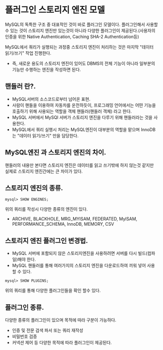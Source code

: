# 플러그인 스토리지 엔진 모델

MySQL의 독특한 구조 중 대표적인 것이 바로 플러그인 모델이다.
플러그인해서 사용할 수 있는 것이 스토리지 엔진만 있는것이 아니라 다양한 플러그인이 제공된다.(사용자의 인증을 위한 Native Authentication, Caching SHA-2 Authentication등)

MySQL에서 쿼리가 실행되는 과정중 스토리지 엔진이 처리하는 것은 마지막 "데이터 읽기/쓰기" 작업 진행한다.

* 즉, 새로운 용도의 스토리지 엔진이 있어도 DBMS의 전체 기능이 아니라 일부분의 기능만 수행하는 엔진을 작성하면 된다.

## 핸들러 란?.
* MySQL서버의 소스코드로부터 넘어온 표현.
* 사람이 핸들을 이용하여 자동차를 운전하듯이, 프로그래밍 언어에서는 어떤 기능을 호출하기 위해 사용되는 역할을 객체 핸들러(핸들러 객체) 라고 한다.
* MySQL 서버에서 MySQl 서버가 스토리지 엔진을 다루기 위해 핸들러라는 것을 사용한다.
* MySQL에서 쿼리 실행시 처리는 MySQL엔진이 대부분의 역할을 맡으며 InnoDB는 "데이터 읽기/쓰기" 만을 담당한다.

## MySQL엔진 과 스토리지 엔진의 차이.
핸들러의 내용만 본다면 스토리지 엔진은 데이터를 읽고 쓰기밖에 하지 않는것 같지만 실제로 스토리지 엔진간에는 큰 차이가 있다.

## 스토리지 엔진의 종류.
```
mysql> SHOW ENGINES;
```
위의 쿼리를 작성시 다양한 종류의 엔진이 있다.
* ARCHIVE, BLACKHOLE, MRG_MYISAM, FEDERATED, MyISAM, PERFORMANCE_SCHEMA, InnoDB, MEMORY, CSV

## 스토리지 엔진 플러그인 변경법.
* MySQL 서버에 포함되지 않은 스토리지엔진을 사용하려면 서버를 다시 빌드(컴파일)해야 한다.
* MySQL 핸들러를 통해 여러가지의 스토리지 엔진을 다운로드하여 끼워 넣어 사용할 수 있다.

```
mysql> SHOW PLUGINS;
```
위의 쿼리를 통해 다양한 플러그인들을 확인 할수 있다.

## 플러그인 종류.
다양한 종류의 플러그인이 있으며 목적에 따라 구분이 가능하다.
- 인증 및 전문 검색 파서 또는 쿼리 재작성
- 비밀번호 검증
- 커넥션 제어
등 다양한 목적에 따라 플러그인이 제공된다.



